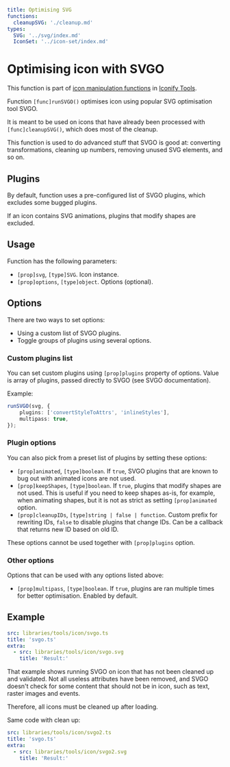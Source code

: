 ```yaml
title: Optimising SVG
functions:
  cleanupSVG: './cleanup.md'
types:
  SVG: '../svg/index.md'
  IconSet: '../icon-set/index.md'
```

# Optimising icon with SVGO

This function is part of [icon manipulation functions](./index.md) in [Iconify Tools](../index.md).

Function `[func]runSVGO()` optimises icon using popular SVG optimisation tool SVGO.

It is meant to be used on icons that have already been processed with `[func]cleanupSVG()`, which does most of the cleanup.

This function is used to do advanced stuff that SVGO is good at: converting transformations,
cleaning up numbers, removing unused SVG elements, and so on.

## Plugins

By default, function uses a pre-configured list of SVGO plugins, which excludes some bugged plugins.

If an icon contains SVG animations, plugins that modify shapes are excluded.

## Usage

Function has the following parameters:

- `[prop]svg`, `[type]SVG`. Icon instance.
- `[prop]options`, `[type]object`. Options (optional).

## Options

There are two ways to set options:

- Using a custom list of SVGO plugins.
- Toggle groups of plugins using several options.

### Custom plugins list

You can set custom plugins using `[prop]plugins` property of options. Value is array of plugins, passed directly to SVGO (see SVGO documentation).

Example:

```ts
runSVGO(svg, {
	plugins: ['convertStyleToAttrs', 'inlineStyles'],
	multipass: true,
});
```

### Plugin options

You can also pick from a preset list of plugins by setting these options:

- `[prop]animated`, `[type]boolean`. If `true`, SVGO plugins that are known to bug out with animated icons are not used.
- `[prop]keepShapes`, `[type]boolean`. If `true`, plugins that modify shapes are not used. This is useful if you need to keep shapes as-is, for example, when animating shapes, but it is not as strict as setting `[prop]animated` option.
- `[prop]cleanupIDs`, `[type]string | false | function`. Custom prefix for rewriting IDs, `false` to disable plugins that change IDs. Can be a callback that returns new ID based on old ID.

These options cannot be used together with `[prop]plugins` option.

### Other options

Options that can be used with any options listed above:

- `[prop]multipass`, `[type]boolean`. If `true`, plugins are ran multiple times for better optimisation. Enabled by default.

## Example

```yaml
src: libraries/tools/icon/svgo.ts
title: 'svgo.ts'
extra:
  - src: libraries/tools/icon/svgo.svg
    title: 'Result:'
```

That example shows running SVGO on icon that has not been cleaned up and validated. Not all useless attributes have been removed, and SVGO doesn't check for some content that should not be in icon, such as text, raster images and events.

Therefore, all icons must be cleaned up after loading.

Same code with clean up:

```yaml
src: libraries/tools/icon/svgo2.ts
title: 'svgo.ts'
extra:
  - src: libraries/tools/icon/svgo2.svg
    title: 'Result:'
```
